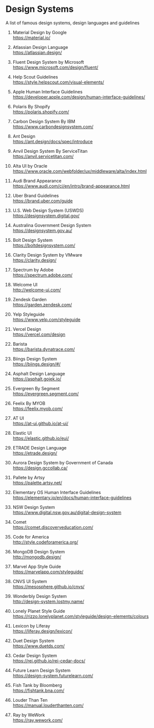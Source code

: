 # Design Systems
A list of famous design systems, design languages and guidelines


1. Material Design by Google  
https://material.io/

2. Atlassian Design Language  
https://atlassian.design/ 

3. Fluent Design System by Microsoft  
https://www.microsoft.com/design/fluent/

4. Help Scout Guidelines  
https://style.helpscout.com/visual-elements/

5. Apple Human Interface Guidelines  
https://developer.apple.com/design/human-interface-guidelines/

6. Polaris By Shopify  
https://polaris.shopify.com/

7. Carbon Design System By IBM  
https://www.carbondesignsystem.com/

8. Ant Design  
https://ant.design/docs/spec/introduce

9. Anvil Design System By ServiceTitan  
https://anvil.servicetitan.com/

10. Alta UI by Oracle  
https://www.oracle.com/webfolder/ux/middleware/alta/index.html

11. Audi Brand Appearance  
https://www.audi.com/ci/en/intro/brand-appearance.html

12. Uber Brand Guidelines  
https://brand.uber.com/guide

13. U.S. Web Design System (USWDS)  
https://designsystem.digital.gov/

14. Australina Government Design System  
https://designsystem.gov.au/

15. Bolt Design System  
https://boltdesignsystem.com/

16. Clarity Design System by VMware  
https://clarity.design/

17. Spectrum by Adobe  
https://spectrum.adobe.com/

18. Welcome UI  
http://welcome-ui.com/

19. Zendesk Garden  
https://garden.zendesk.com/

20. Yelp Styleguide  
https://www.yelp.com/styleguide

21. Vercel Design  
https://vercel.com/design

22. Barista  
https://barista.dynatrace.com/

23. Biings Design System  
https://biings.design/#/

24. Asphalt Design Language  
https://asphalt.gojek.io/

25. Evergreen By Segment  
https://evergreen.segment.com/

26. Feelix By MYOB  
https://feelix.myob.com/

27. AT UI  
https://at-ui.github.io/at-ui/

28. Elastic UI  
https://elastic.github.io/eui/

29. ETRADE Design Language  
https://etrade.design/

30. Aurora Design System by Government of Canada  
https://design.gccollab.ca/

31. Pallete by Artsy  
https://palette.artsy.net/

32. Elementary OS Human Interface Guidelines  
https://elementary.io/en/docs/human-interface-guidelines

33. NSW Design System  
https://www.digital.nsw.gov.au/digital-design-system

34. Comet  
https://comet.discoveryeducation.com/

35. Code for America  
http://style.codeforamerica.org/

36. MongoDB Design System  
http://mongodb.design/

37. Marvel App Style Guide  
https://marvelapp.com/styleguide/

38. CNVS UI System  
https://mesosphere.github.io/cnvs/

39. Wonderbly Design System  
http://design-system.lostmy.name/

40. Lonely Planet Style Guide  
https://rizzo.lonelyplanet.com/styleguide/design-elements/colours

41. Lexicon by Liferay  
https://liferay.design/lexicon/

42. Duet Design System  
https://www.duetds.com/

43. Cedar Design System  
https://rei.github.io/rei-cedar-docs/

44. Future Learn Design System  
https://design-system.futurelearn.com/

45. Fish Tank by Bloomberg  
https://fishtank.bna.com/

46. Louder Than Ten  
https://manual.louderthanten.com/

47. Ray by WeWork  
https://ray.wework.com/

